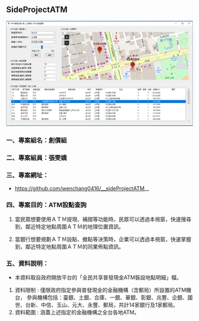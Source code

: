 ## __SideProjectATM__

![產生圖片](./img/ATM.PNG)

### 一、專案組名：創價組
### 二、專案組員：張雯嬌
### 三、專案網址：
- https://github.com/wenchang0416/__sideProjectATM__

### 四、專案目的：ATM設點查詢
1. 當民眾想要使用ＡＴＭ提現、補摺等功能時，民眾可以透過本視窗，快速搜尋到，鄰近特定地點周圍ＡＴＭ的地理位置資訊。

2. 當銀行想要規劃ＡＴＭ設點、撤點等決策時，企業可以透過本視窗，快速掌握到，鄰近特定地點周圍ＡＴＭ的同業佈點資訊。

### 五、資料說明：
-  本資料取自政府開放平台的「全民共享普發現金ATM裝設地點明細」檔。
1. 資料限制 : 僅限政府指定參與普發現金的金融機構（含郵局）所設置的ATM機台，
              參與機構包括：臺銀、土銀、合庫、一銀、華銀、彰銀、兆豐、企銀、國世、台新、中信、玉山、元大、永豐、郵局，共計14家銀行及1家郵局。
2. 資料範圍 : 涵蓋上述指定的金融機構之全台各地ATM。